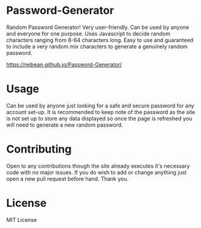 
# Password-Generator
Random Password Generator! Very user-friendly. Can be used by anyone and everyone for one purpose. Uses Javascript to decide random characters ranging from 8-64 characters long. Easy to use and guaranteed to include a very random mix characters to generate a genuinely random password.

https://reibean.github.io/Password-Generator/

# Usage
Can be used by anyone just looking for a safe and secure password for any account set-up. It is recommended to keep note of the password as the site is not set up to store any data displayed so once the page is refreshed you will need to generate a new random password.

# Contributing
Open to any contributions though the site already executes it's necessary code with no major issues. If you do wish to add or change anything just open a new pull request before hand. Thank you.

# License
MIT License
